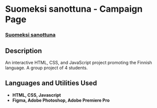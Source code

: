 <h1>Suomeksi sanottuna - Campaign Page</h1>

 ### [Suomeksi sanottuna](https://users.aalto.fi/~komulaa5/index.html)

<h2>Description</h2>
An interactive HTML, CSS, and JavaScript project promoting the Finnish language. A group project of 4 students.
<br />


<h2>Languages and Utilities Used</h2>

- <b>HTML, CSS, Javascript</b> 
- <b>Figma, Adobe Photoshop, Adobe Premiere Pro</b>


<!--<h2>Additional materials:</h2>

<p>Instagram reels video:</p>
<video src=""></video>
<p>Slides:</p>
<a src="finglish.pptx">PowerPoint slides</a>
<br />



<!--
 ```diff
- text in red
+ text in green
! text in orange
# text in gray
@@ text in purple (and bold)@@
```
--!>

